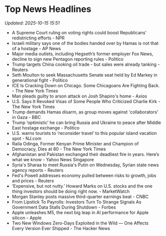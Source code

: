 # Top News Headlines

_Updated: 2025-10-15 15:51_

- A Supreme Court ruling on voting rights could boost Republicans' redistricting efforts - NPR
- Israeli military says one of the bodies handed over by Hamas is not that of a hostage - AP News
- Major media outlets, including Hegseth’s former employer Fox News, decline to sign new Pentagon reporting rules - Politico
- Trump targets China cooking oil trade - but sales were already tanking - Reuters
- Seth Moulton to seek Massachusetts Senate seat held by Ed Markey in generational fight - Politico
- ICE Is Cracking Down on Chicago. Some Chicagoans Are Fighting Back. - The New York Times
- Man pleads guilty to arson attack on Josh Shapiro's home - Axios
- U.S. Says It Revoked Visas of Some People Who Criticized Charlie Kirk - The New York Times
- Trump demands Hamas disarm, as group moves against 'collaborators' in Gaza - BBC
- Trump ‘optimistic’ he can bring Russia and Ukraine to peace after Middle East hostage exchange - Politico
- U.S. warns tourists to ‘reconsider travel’ to this popular island vacation spot - NJ.com
- Raila Odinga, Former Kenyan Prime Minister and Champion of Democracy, Dies at 80 - The New York Times
- Afghanistan and Pakistan exchanged their deadliest fire in years. Here’s what we know - Yahoo News Singapore
- Syria's Sharaa to meet Russia's Putin on Wednesday, Syrian state news agency reports - Reuters
- Fed's Powell addresses economy pulled between risks to growth, jobs and prices - Reuters
- ‘Expensive, but not nutty.’ Howard Marks on U.S. stocks and the one thing investors should be doing right now. - MarketWatch
- Morgan Stanley posts massive third-quarter earnings beat - CNBC
- From Lipstick To Payrolls: Investors Turn To Strange Signals As Government Data Stalls During Shutdown - Forbes
- Apple unleashes M5, the next big leap in AI performance for Apple silicon - Apple
- Two New Windows Zero-Days Exploited in the Wild — One Affects Every Version Ever Shipped - The Hacker News